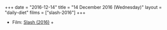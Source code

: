 +++
date = "2016-12-14"
title = "14 December 2016 (Wednesday)"
layout = "daily-diet"
films = ["slash-2016"]
+++


* Film: [Slash (2016)](/films/slash-2016) +